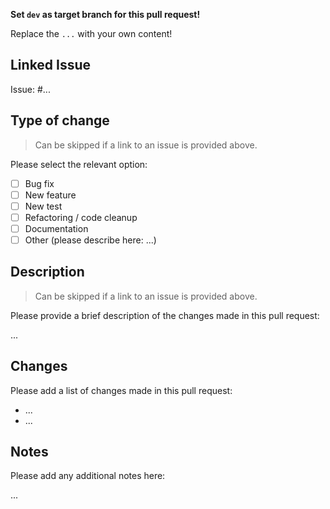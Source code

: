 **Set `dev` as target branch for this pull request!**

Replace the `...` with your own content!

## Linked Issue

Issue: #...

## Type of change

> Can be skipped if a link to an issue is provided above.

Please select the relevant option:

-   [ ] Bug fix
-   [ ] New feature
-   [ ] New test
-   [ ] Refactoring / code cleanup
-   [ ] Documentation
-   [ ] Other (please describe here: ...)

## Description

> Can be skipped if a link to an issue is provided above.

Please provide a brief description of the changes made in this pull request:

...

## Changes

Please add a list of changes made in this pull request:

-   ...
-   ...

## Notes

Please add any additional notes here:

...
